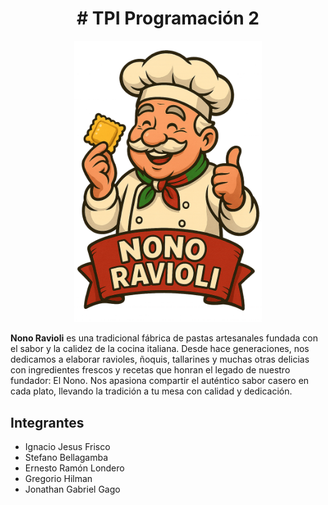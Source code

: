 <h1 align="center"># TPI Programación 2</h1>

<p align="center">
  <img src="img/NonoRavioli.png" alt="Logo de Nono Ravioli" width="300">
</p>

**Nono Ravioli** es una tradicional fábrica de pastas artesanales fundada con el sabor y la calidez de la cocina italiana. Desde hace generaciones, nos dedicamos a elaborar ravioles, ñoquis, tallarines y muchas otras delicias con ingredientes frescos y recetas que honran el legado de nuestro fundador: El Nono. Nos apasiona compartir el auténtico sabor casero en cada plato, llevando la tradición a tu mesa con calidad y dedicación.

## Integrantes

- Ignacio Jesus Frisco  
- Stefano Bellagamba  
- Ernesto Ramón Londero  
- Gregorio Hilman  
- Jonathan Gabriel Gago
